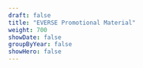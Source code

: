 ```yaml
---
draft: false
title: "EVERSE Promotional Material"
weight: 700
showDate: false
groupByYear: false
showHero: false
---
```


